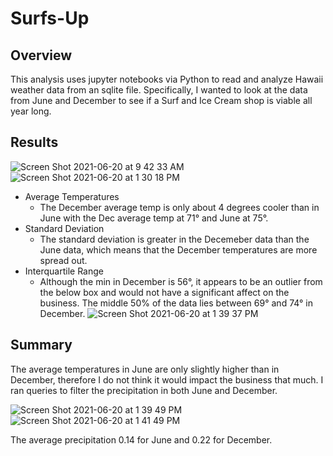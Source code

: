 # Surfs-Up

## Overview
This analysis uses jupyter notebooks via Python to read and analyze Hawaii weather data from an sqlite file. Specifically, I wanted to look at the data from June and December to see if a Surf and Ice Cream shop is viable all year long. 

## Results 

![Screen Shot 2021-06-20 at 9 42 33 AM](https://user-images.githubusercontent.com/80648379/122683107-36a0b480-d1cb-11eb-9a25-f68877241c64.png) ![Screen Shot 2021-06-20 at 1 30 18 PM](https://user-images.githubusercontent.com/80648379/122683200-b62e8380-d1cb-11eb-8d76-4c245c7dac3a.png)



- Average Temperatures 
    - The December average temp is only about 4 degrees cooler than in June with the Dec average temp at 71° and June at 75°.
- Standard Deviation
    - The standard deviation is greater in the Decemeber data than the June data, which means that the December temperatures are more spread out. 
- Interquartile Range
    - Although the min in December is 56°, it appears to be an outlier from the below box and would not have a significant affect on the business. The middle 50% of the data lies between 69° and 74° in December. 
    ![Screen Shot 2021-06-20 at 1 39 37 PM](https://user-images.githubusercontent.com/80648379/122683491-82545d80-d1cd-11eb-832f-d086afb516a7.png)


## Summary 
The average temperatures in June are only slightly higher than in December, therefore I do not think it would impact the business that much. I ran queries to filter the precipitation in both June and December. 

![Screen Shot 2021-06-20 at 1 39 49 PM](https://user-images.githubusercontent.com/80648379/122683430-1a9e1280-d1cd-11eb-85b3-463d8a95d0cb.png) ![Screen Shot 2021-06-20 at 1 41 49 PM](https://user-images.githubusercontent.com/80648379/122683472-6486f880-d1cd-11eb-87de-0a39486c8360.png)

The average precipitation 0.14 for June and 0.22 for December. 
